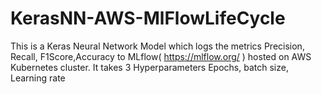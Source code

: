 # KerasNN-AWS-MlFlowLifeCycle
This is a Keras Neural Network Model which logs the metrics Precision, Recall, F1Score,Accuracy to MLflow( https://mlflow.org/ ) hosted on AWS Kubernetes cluster. It takes 3 Hyperparameters Epochs, batch size, Learning rate
